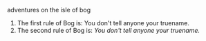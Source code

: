 adventures on the isle of bog

1.  The first rule of Bog is: You don't tell anyone your truename.
2.  The second rule of Bog is: _You don't tell anyone your truename._
